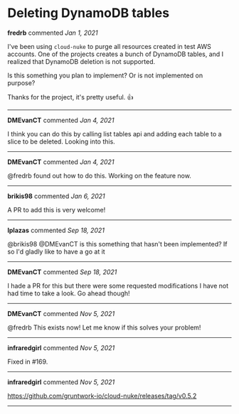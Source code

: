 # Deleting DynamoDB tables

**fredrb** commented *Jan 1, 2021*

I've been using `cloud-nuke` to purge all resources created in test AWS accounts. One of the projects creates a bunch of DynamoDB tables, and I realized that DynamoDB deletion is not supported. 

Is this something you plan to implement? Or is not implemented on purpose? 

Thanks for the project, it's pretty useful. :+1: 
<br />
***


**DMEvanCT** commented *Jan 4, 2021*

I think you can do this by calling list tables api and adding each table to a slice to be deleted. Looking into this.
***

**DMEvanCT** commented *Jan 4, 2021*

@fredrb  found out how to do this. Working on the feature now. 
***

**brikis98** commented *Jan 6, 2021*

A PR to add this is very welcome!
***

**lplazas** commented *Sep 18, 2021*

@brikis98 @DMEvanCT  is this something that hasn't been implemented? If so I'd gladly like to have a go at it
***

**DMEvanCT** commented *Sep 18, 2021*

I hade a PR for this but there were some requested modifications I have not had time to take a look. Go ahead though!
***

**DMEvanCT** commented *Nov 5, 2021*

@fredrb This exists now! Let me know if this solves your problem!
***

**infraredgirl** commented *Nov 5, 2021*

Fixed in #169.
***

**infraredgirl** commented *Nov 5, 2021*

https://github.com/gruntwork-io/cloud-nuke/releases/tag/v0.5.2
***


